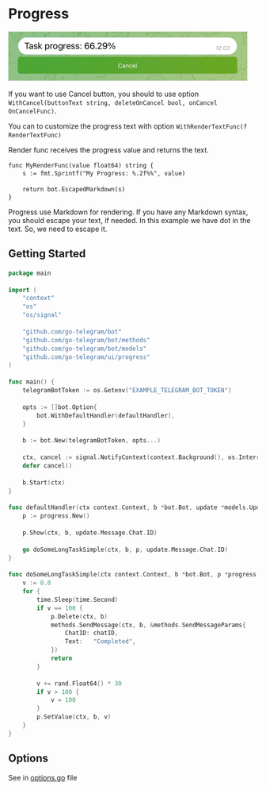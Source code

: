# Progress

![progress.png](progress.png)

If you want to use Cancel button, you should to use option `WithCancel(buttonText string, deleteOnCancel bool, onCancel OnCancelFunc)`.

You can to customize the progress text with option `WithRenderTextFunc(f RenderTextFunc)`

Render func receives the progress value and returns the text.

```
func MyRenderFunc(value float64) string {
    s := fmt.Sprintf("My Progress: %.2f%%", value)
    
    return bot.EscapedMarkdown(s)
}
```

Progress use Markdown for rendering. If you have any Markdown syntax, you should escape your text, if needed.
In this example we have dot in the text. So, we need to escape it.

## Getting Started

```go
package main

import (
	"context"
	"os"
	"os/signal"

	"github.com/go-telegram/bot"
	"github.com/go-telegram/bot/methods"
	"github.com/go-telegram/bot/models"
	"github.com/go-telegram/ui/progress"
)

func main() {
	telegramBotToken := os.Getenv("EXAMPLE_TELEGRAM_BOT_TOKEN")

	opts := []bot.Option{
		bot.WithDefaultHandler(defaultHandler),
	}

	b := bot.New(telegramBotToken, opts...)

	ctx, cancel := signal.NotifyContext(context.Background(), os.Interrupt)
	defer cancel()

	b.Start(ctx)
}

func defaultHandler(ctx context.Context, b *bot.Bot, update *models.Update) {
	p := progress.New()

	p.Show(ctx, b, update.Message.Chat.ID)

	go doSomeLongTaskSimple(ctx, b, p, update.Message.Chat.ID)
}

func doSomeLongTaskSimple(ctx context.Context, b *bot.Bot, p *progress.Progress, chatID int) {
	v := 0.0
	for {
		time.Sleep(time.Second)
		if v == 100 {
			p.Delete(ctx, b)
			methods.SendMessage(ctx, b, &methods.SendMessageParams{
				ChatID: chatID,
				Text:   "Completed",
			})
			return
		}

		v += rand.Float64() * 30
		if v > 100 {
			v = 100
		}
		p.SetValue(ctx, b, v)
	}
}
```

## Options

See in [options.go](options.go) file 
